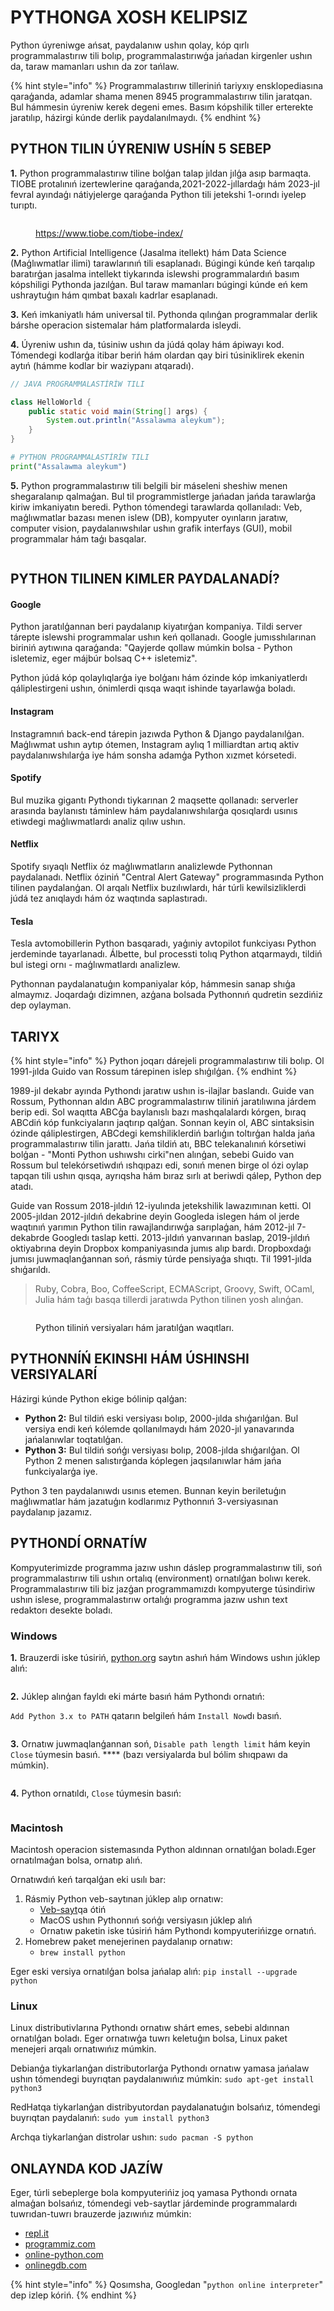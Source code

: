 # PYTHONGA XOSH KELIPSIZ



Python úyreniwge ańsat, paydalanıw ushın qolay, kóp qırlı programmalastırıw tili bolıp, programmalastırıwģa jańadan kirgenler ushın da, taraw mamanları ushın da zor tańlaw.

{% hint style="info" %}
Programmalastırıw tilleriniń tariyxıy ensklopediasına qaraģanda, adamlar shama menen 8945 programmalastırıw tilin jaratqan. Bul hámmesin úyreniw kerek degeni emes. Basım kópshilik tiller erterekte jaratılıp, házirgi kúnde derlik paydalanılmaydı.
{% endhint %}

## PYTHON TILIN ÚYRENIW USHÍN 5 SEBEP

**1.**    Python programmalastırıw tiline bolģan talap jıldan jılģa asıp barmaqta. TIOBE protalınıń izertewlerine qaraģanda,2021-2022-jıllardaģı hám 2023-jıl fevral ayındaģı nátiyjelerge qaraģanda Python tili jetekshi 1-orındı iyelep turıptı.

<figure><img src="../.gitbook/assets/image (6).png" alt=""><figcaption><p><a href="https://www.tiobe.com/tiobe-index/">https://www.tiobe.com/tiobe-index/</a></p></figcaption></figure>

**2.**    Python Artificial Intelligence (Jasalma itellekt) hám Data Science (Maģlıwmatlar ilimi) tarawlarınıń tili esaplanadı. Búgingi kúnde keń tarqalıp baratırģan jasalma intellekt tiykarında islewshi programmalardıń basım kópshiligi Pythonda jazılģan. Bul taraw mamanları búgingi kúnde eń kem ushraytuģın hám qımbat baxalı kadrlar esaplanadı.

**3.**    Keń imkaniyatlı hám universal til. Pythonda qılınģan programmalar derlik bárshe operacion sistemalar hám platformalarda isleydi.

**4.**    Úyreniw ushın da, túsiniw ushın da júdá qolay hám ápiwayı kod. Tómendegi kodlarģa itibar beriń hám olardan qay biri túsiniklirek ekenin aytıń (hámme kodlar bir waziypanı atqaradı).

```java
// JAVA PROGRAMMALASTÍRÍW TILI

class HelloWorld {
    public static void main(String[] args) {
        System.out.println("Assalawma aleykum"); 
    }
}
```

```python
# PYTHON PROGRAMMALASTÍRÍW TILI
print("Assalawma aleykum")
```

**5.**    Python programmalastırıw tili belgili bir máseleni sheshiw menen shegaralanıp qalmaģan. Bul til programmistlerge jańadan jańda tarawlarģa kiriw imkaniyatın beredi. Python tómendegi tarawlarda qollanıladı: Veb, maģlıwmatlar bazası menen islew (DB), kompyuter oyınların jaratıw, computer vision, paydalanıwshılar ushın grafik interfays (GUI), mobil programmalar hám taģı basqalar.

<figure><img src="../.gitbook/assets/image (5).png" alt=""><figcaption></figcaption></figure>

## PYTHON TILINEN KIMLER PAYDALANADÍ?

#### Google

Python jaratılģannan beri paydalanıp kiyatırģan kompaniya. Tildi server tárepte islewshi programmalar ushın keń qollanadı. Google jumısshılarınan biriniń aytıwına qaraģanda: "Qayjerde qollaw múmkin bolsa - Python isletemiz, eger májbúr bolsaq C++ isletemiz".&#x20;

Python júdá kóp qolaylıqlarģa iye bolģanı hám ózinde kóp imkaniyatlerdı qáliplestirgeni ushın, ónimlerdi qısqa waqıt ishinde tayarlawģa boladı.

#### Instagram

Instagramnıń back-end tárepin jazıwda Python & Django paydalanılģan. Maģlıwmat ushın aytıp ótemen, Instagram aylıq 1 milliardtan artıq aktiv paydalanıwshılarģa iye hám sonsha adamģa Python xızmet kórsetedi.

#### Spotify

Bul muzika gigantı Pythondı tiykarınan 2 maqsette qollanadı: serverler arasında baylanıstı táminlew hám paydalanıwshılarģa qosıqlardı usınıs etiwdegi maģlıwmatlardı analiz qılıw ushın.

#### Netflix

Spotify sıyaqlı Netflix óz maģlıwmatların analizlewde Pythonnan paydalanadı. Netflix óziniń "Central Alert Gateway" programmasında Python tilinen paydalanģan. Ol arqalı Netflix buzılıwlardı, hár túrli kewilsizliklerdi júdá tez anıqlaydı hám óz waqtında saplastıradı.

#### Tesla

Tesla avtomobillerin Python basqaradı, yaģıniy avtopilot funkciyası Python jerdeminde tayarlanadı. Álbette, bul processti tolıq Python atqarmaydı, tildiń bul istegi ornı - maģlıwmatlardı analizlew.

Pythonnan paydalanatuģın kompaniyalar kóp, hámmesin sanap shıģa almaymız. Joqardaģı dizimnen, azģana bolsada Pythonnıń qudretin sezdińiz dep oylayman.

## TARIYX

{% hint style="info" %}
Python joqarı dárejeli programmalastırıw tili bolıp. Ol 1991-jılda Guido van Rossum tárepinen islep shıģılģan.
{% endhint %}

1989-jıl dekabr ayında Pythondı jaratıw ushın is-ilajlar baslandı. Guide van Rossum, Pythonnan aldın ABC programmalastırıw tiliniń jaratılıwına járdem berip edi. Sol waqıtta ABCģa baylanıslı bazı mashqalalardı kórgen, bıraq ABCdiń kóp funkciyaların jaqtırıp qalģan. Sonnan keyin ol, ABC sintaksisin ózinde qáliplestirgen, ABCdegi kemshiliklerdiń barlıģın toltırģan halda jańa programmalastırıw tilin jarattı. Jańa tildiń atı, BBC telekanalınıń kórsetiwi bolģan - "Monti Python ushıwshı cirki"nen alınģan, sebebi Guido van Rossum bul telekórsetiwdıń ıshqıpazı edi, sonıń menen birge ol ózi oylap tapqan tili ushın qısqa, ayrıqsha hám bıraz sırlı at beriwdi qálep, Python dep atadı.

Guide van Rossum 2018-jıldıń 12-iyulında jetekshilik lawazımınan ketti. Ol 2005-jıldan 2012-jıldıń dekabrine deyin Googleda islegen hám ol jerde waqtınıń yarımın Python tilin rawajlandırıwģa sarıplaģan, hám 2012-jıl 7-dekabrde Googledı taslap ketti. 2013-jıldıń yanvarınan baslap, 2019-jıldıń oktiyabrına deyin Dropbox kompaniyasında jumıs alıp bardı. Dropboxdaģı jumısı juwmaqlanģannan soń, rásmiy túrde pensiyaģa shıqtı. Til 1991-jılda shıģarıldı. &#x20;

> Ruby, Cobra, Boo, CoffeeScript, ECMAScript, Groovy, Swift, OCaml, Julia hám taģı basqa tillerdi jaratıwda Python tilinen yosh alınģan.

<figure><img src="../.gitbook/assets/image (2).png" alt=""><figcaption><p>Python tiliniń versiyaları hám jaratılģan waqıtları.</p></figcaption></figure>

## PYTHONNÍŃ EKINSHI HÁM ÚSHINSHI VERSIYALARÍ

Házirgi kúnde Python ekige bólinip qalģan:

* **Python 2:** Bul tildiń eski versiyası bolıp, 2000-jılda shıģarılģan. Bul versiya endi keń kólemde qollanılmaydı hám 2020-jıl yanavarında jańalanıwlar toqtatılģan.
* **Python 3:** Bul tildiń sońģı versiyası bolıp, 2008-jılda shıģarılģan. Ol Python 2 menen salıstırģanda kóplegen jaqsılanıwlar hám jańa funkciyalarģa iye.

Python 3 ten paydalanıwdı usınıs etemen. Bunnan keyin beriletuģın maģlıwmatlar hám jazatuģın kodlarımız Pythonnıń 3-versiyasınan paydalanıp jazamız.

## PYTHONDÍ ORNATÍW

Kompyuterimizde programma jazıw ushın dáslep programmalastırıw tili, soń programmalastırıw tili ushın ortalıq (environment) ornatılģan bolıwı kerek. Programmalastırıw tili biz jazģan programmamızdı kompyuterge túsindiriw ushın islese, programmalastırıw ortalıģı programma jazıw ushın text redaktorı desekte boladı.

### Windows

**1.**    Brauzerdi iske túsiriń, [python.org](https://www.python.org/downloads) saytın ashıń hám Windows ushın júklep alıń:

<figure><img src="../.gitbook/assets/image.png" alt=""><figcaption></figcaption></figure>

**2.**    Júklep alınģan fayldı eki márte basıń hám Pythondı ornatıń:

`Add Python 3.x to PATH` qatarın belgileń hám `Install Now`dı basıń.

<figure><img src="../.gitbook/assets/image (3).png" alt=""><figcaption></figcaption></figure>

**3.**    Ornatıw juwmaqlanģannan soń, `Disable path length limit` hám keyin `Close` túymesin basıń. **** (bazı versiyalarda bul bólim shıqpawı da múmkin).

<figure><img src="../.gitbook/assets/image (1).png" alt=""><figcaption></figcaption></figure>

**4.**    Python ornatıldı, `Close` túymesin basıń:

<figure><img src="../.gitbook/assets/image (4).png" alt=""><figcaption></figcaption></figure>

### Macintosh

Macintosh operacion sistemasında Python aldınnan ornatılģan boladı.Eger ornatılmaģan bolsa, ornatıp alıń.

Ornatıwdıń keń tarqalģan eki usılı bar:

1. Rásmiy Python veb-saytınan júklep alıp ornatıw:
   * [Veb-sayt](https://www.python.org/downloads/)qa ótiń
   * MacOS ushın Pythonnıń sońģı versiyasın júklep alıń
   * Ornatıw paketin iske túsiriń hám Pythondı kompyuterińizge ornatıń.
2. Homebrew paket menejerinen paydalanıp ornatıw:
   * `brew install python`

Eger eski versiya ornatılģan bolsa jańalap alıń: `pip install --upgrade python`

### Linux

Linux distributivlarına Pythondı ornatıw shárt emes, sebebi aldınnan ornatılģan boladı. Eger ornatıwģa tuwrı keletuģın bolsa, Linux paket menejeri arqalı ornatıwıńız múmkin.

Debianģa tiykarlanģan distributorlarģa Pythondı ornatıw yamasa jańalaw ushın tómendegi buyrıqtan paydalanıwıńız múmkin: `sudo apt-get install python3`

RedHatqa tiykarlanģan distribyutordan paydalanatuģın bolsańız, tómendegi buyrıqtan paydalanıń: `sudo yum install python3`

Archqa tiykarlanģan distrolar ushın: `sudo pacman -S python`

## ONLAYNDA KOD JAZÍW

Eger, túrli sebeplerge bola kompyuterińiz joq yamasa Pythondı ornata almaģan bolsańız, tómendegi veb-saytlar járdeminde programmalardı tuwrıdan-tuwrı brauzerde jazıwıńız múmkin:

* [repl.it](https://replit.com/)
* [programmiz.com](https://www.programiz.com/python-programming/online-compiler/)
* ﻿[online-python.com](https://www.online-python.com/)
* ﻿​[onlinegdb.com](https://www.onlinegdb.com/online\_python\_interpreter)

{% hint style="info" %}
Qosımsha, Googledan "`python online interpreter`" dep izlep kóriń.
{% endhint %}
